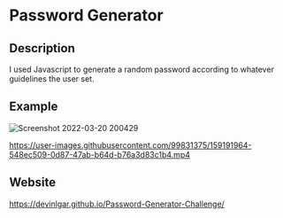 # Password Generator

## Description
I used Javascript to generate a random password according to whatever guidelines the user set.


## Example
![Screenshot 2022-03-20 200429](https://user-images.githubusercontent.com/99831375/159191778-f298fdae-f001-4dd9-969d-3f1868212a97.png)


https://user-images.githubusercontent.com/99831375/159191964-548ec509-0d87-47ab-b64d-b76a3d83c1b4.mp4



## Website
https://devinlgar.github.io/Password-Generator-Challenge/
